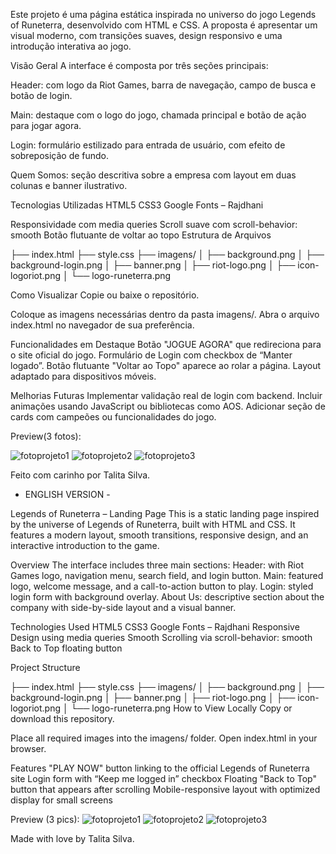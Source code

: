 Este projeto é uma página estática inspirada no universo do jogo Legends of Runeterra, desenvolvido com HTML e CSS. A proposta é apresentar um visual moderno, com transições suaves, design responsivo e uma introdução interativa ao jogo.

Visão Geral
A interface é composta por três seções principais:

Header: com logo da Riot Games, barra de navegação, campo de busca e botão de login.

Main: destaque com o logo do jogo, chamada principal e botão de ação para jogar agora.

Login: formulário estilizado para entrada de usuário, com efeito de sobreposição de fundo.

Quem Somos: seção descritiva sobre a empresa com layout em duas colunas e banner ilustrativo.

 Tecnologias Utilizadas
HTML5
CSS3
Google Fonts – Rajdhani

Responsividade com media queries
Scroll suave com scroll-behavior: smooth
Botão flutuante de voltar ao topo
Estrutura de Arquivos

├── index.html
├── style.css
├── imagens/
│   ├── background.png
│   ├── background-login.png
│   ├── banner.png
│   ├── riot-logo.png
│   ├── icon-logoriot.png
│   └── logo-runeterra.png

Como Visualizar
Copie ou baixe o repositório.

Coloque as imagens necessárias dentro da pasta imagens/.
Abra o arquivo index.html no navegador de sua preferência.

Funcionalidades em Destaque
Botão "JOGUE AGORA" que redireciona para o site oficial do jogo.
Formulário de Login com checkbox de “Manter logado”.
Botão flutuante "Voltar ao Topo" aparece ao rolar a página.
Layout adaptado para dispositivos móveis.

Melhorias Futuras
Implementar validação real de login com backend.
Incluir animações usando JavaScript ou bibliotecas como AOS.
Adicionar seção de cards com campeões ou funcionalidades do jogo.

Preview(3 fotos):

![fotoprojeto1](https://github.com/user-attachments/assets/1a329014-66b4-4a61-bc9c-8fa91f92b420)
![fotoprojeto2](https://github.com/user-attachments/assets/750b282c-94e7-45b4-bc11-c0762b42caa8)
![fotoprojeto3](https://github.com/user-attachments/assets/a2bc5fe1-1d98-43e5-94f6-62289f5c8f50)

Feito com carinho por Talita Silva.

- ENGLISH VERSION -

Legends of Runeterra – Landing Page
This is a static landing page inspired by the universe of Legends of Runeterra, built with HTML and CSS. It features a modern layout, smooth transitions, responsive design, and an interactive introduction to the game.

Overview
The interface includes three main sections:
Header: with Riot Games logo, navigation menu, search field, and login button.
Main: featured logo, welcome message, and a call-to-action button to play.
Login: styled login form with background overlay.
About Us: descriptive section about the company with side-by-side layout and a visual banner.

Technologies Used
HTML5
CSS3
Google Fonts – Rajdhani
Responsive Design using media queries
Smooth Scrolling via scroll-behavior: smooth
Back to Top floating button

Project Structure

├── index.html
├── style.css
├── imagens/
│   ├── background.png
│   ├── background-login.png
│   ├── banner.png
│   ├── riot-logo.png
│   ├── icon-logoriot.png
│   └── logo-runeterra.png
How to View Locally
Copy or download this repository.

Place all required images into the imagens/ folder.
Open index.html in your browser.

Features
"PLAY NOW" button linking to the official Legends of Runeterra site
Login form with “Keep me logged in” checkbox
Floating "Back to Top" button that appears after scrolling
Mobile-responsive layout with optimized display for small screens

Preview (3 pics):
![fotoprojeto1](https://github.com/user-attachments/assets/1a329014-66b4-4a61-bc9c-8fa91f92b420)
![fotoprojeto2](https://github.com/user-attachments/assets/750b282c-94e7-45b4-bc11-c0762b42caa8)
![fotoprojeto3](https://github.com/user-attachments/assets/a2bc5fe1-1d98-43e5-94f6-62289f5c8f50)

Made with love by Talita Silva.


